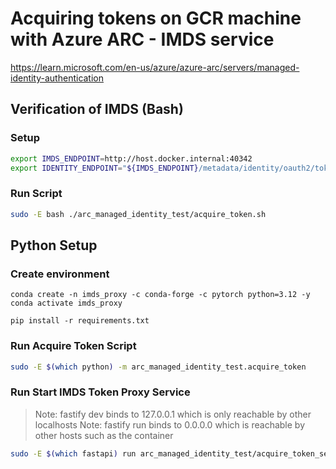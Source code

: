 # Acquiring tokens on GCR machine with Azure ARC - IMDS service

https://learn.microsoft.com/en-us/azure/azure-arc/servers/managed-identity-authentication


## Verification of IMDS (Bash)

### Setup

```bash
export IMDS_ENDPOINT=http://host.docker.internal:40342
export IDENTITY_ENDPOINT="${IMDS_ENDPOINT}/metadata/identity/oauth2/token"
```

### Run Script

```bash
sudo -E bash ./arc_managed_identity_test/acquire_token.sh
```

## Python Setup

### Create environment

```
conda create -n imds_proxy -c conda-forge -c pytorch python=3.12 -y
conda activate imds_proxy

pip install -r requirements.txt
```

### Run Acquire Token Script

```bash
sudo -E $(which python) -m arc_managed_identity_test.acquire_token
```

### Run Start IMDS Token Proxy Service

> Note: fastify dev binds to 127.0.0.1 which is only reachable by other localhosts
> Note: fastify run binds to 0.0.0.0 which is reachable by other hosts such as the container

```bash
sudo -E $(which fastapi) run arc_managed_identity_test/acquire_token_server.py
```
